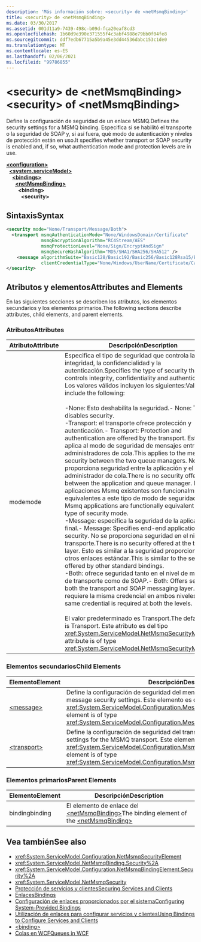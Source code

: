 ```yaml
---
description: 'Más información sobre: <security> de <netMsmqBinding>'
title: <security> de <netMsmqBinding>
ms.date: 03/30/2017
ms.assetid: 001d11a9-7439-498c-b09d-fca20eaf8cd3
ms.openlocfilehash: 1b60d9e390e371555f4c3abf4988e79bb0f04fe8
ms.sourcegitcommit: ddf7edb67715a5b9a45e3dd44536dabc153c1de0
ms.translationtype: MT
ms.contentlocale: es-ES
ms.lasthandoff: 02/06/2021
ms.locfileid: "99786855"
---
```

# <a name="security-of-netmsmqbinding"></a><span data-ttu-id="66aa6-103">\<security> de \<netMsmqBinding></span><span class="sxs-lookup"><span data-stu-id="66aa6-103">\<security> of \<netMsmqBinding></span></span>

<span data-ttu-id="66aa6-104">Define la configuración de seguridad de un enlace MSMQ.</span><span class="sxs-lookup"><span data-stu-id="66aa6-104">Defines the security settings for a MSMQ binding.</span></span> <span data-ttu-id="66aa6-105">Especifica si se habilitó el transporte o la seguridad de SOAP y, si así fuera, qué modo de autenticación y niveles de protección están en uso.</span><span class="sxs-lookup"><span data-stu-id="66aa6-105">It specifies whether transport or SOAP security is enabled and, if so, what authentication mode and protection levels are in use.</span></span>  
  
[**\<configuration>**](../configuration-element.md)\
&nbsp;&nbsp;[**\<system.serviceModel>**](system-servicemodel.md)\
&nbsp;&nbsp;&nbsp;&nbsp;[**\<bindings>**](bindings.md)\
&nbsp;&nbsp;&nbsp;&nbsp;&nbsp;&nbsp;[**\<netMsmqBinding>**](netmsmqbinding.md)\
&nbsp;&nbsp;&nbsp;&nbsp;&nbsp;&nbsp;&nbsp;&nbsp;**\<binding>**\
&nbsp;&nbsp;&nbsp;&nbsp;&nbsp;&nbsp;&nbsp;&nbsp;&nbsp;&nbsp;**\<security>**  
  
## <a name="syntax"></a><span data-ttu-id="66aa6-106">Sintaxis</span><span class="sxs-lookup"><span data-stu-id="66aa6-106">Syntax</span></span>  
  
```xml  
<security mode="None/Transport/Message/Both">
  <transport msmqAuthenticationMode="None/WindowsDomain/Certificate"
             msmqEncryptionAlgorithm="RC4Stream/AES"
             msmqProtectionLevel="None/Sign/EncryptAndSign"
             msmqSecureHashAlgorithm="MD5/SHA1/SHA256/SHA512" />
    <message algorithmSuite="Basic128/Basic192/Basic256/Basic128Rsa15/Basic256Rsa15/TripleDes/TripleDesRsa15/Basic128Sha256/Basic192Sha256/TripleDesSha256/Basic128Sha256Rsa15/Basic192Sha256Rsa15/Basic256Sha256Rsa15/TripleDesSha256Rsa15"
             clientCredentialType="None/Windows/UserName/Certificate/CardSpace" />
</security>
```  
  
## <a name="attributes-and-elements"></a><span data-ttu-id="66aa6-107">Atributos y elementos</span><span class="sxs-lookup"><span data-stu-id="66aa6-107">Attributes and Elements</span></span>  

 <span data-ttu-id="66aa6-108">En las siguientes secciones se describen los atributos, los elementos secundarios y los elementos primarios.</span><span class="sxs-lookup"><span data-stu-id="66aa6-108">The following sections describe attributes, child elements, and parent elements.</span></span>  
  
### <a name="attributes"></a><span data-ttu-id="66aa6-109">Atributos</span><span class="sxs-lookup"><span data-stu-id="66aa6-109">Attributes</span></span>  
  
|<span data-ttu-id="66aa6-110">Atributo</span><span class="sxs-lookup"><span data-stu-id="66aa6-110">Attribute</span></span>|<span data-ttu-id="66aa6-111">Descripción</span><span class="sxs-lookup"><span data-stu-id="66aa6-111">Description</span></span>|  
|---------------|-----------------|  
|<span data-ttu-id="66aa6-112">mode</span><span class="sxs-lookup"><span data-stu-id="66aa6-112">mode</span></span>|<span data-ttu-id="66aa6-113">Especifica el tipo de seguridad que controla la integridad, la confidencialidad y la autenticación.</span><span class="sxs-lookup"><span data-stu-id="66aa6-113">Specifies the type of security that controls integrity, confidentiality and authentication.</span></span> <span data-ttu-id="66aa6-114">Los valores válidos incluyen los siguientes:</span><span class="sxs-lookup"><span data-stu-id="66aa6-114">Valid values include the following:</span></span><br /><br /> <span data-ttu-id="66aa6-115">-None: Esto deshabilita la seguridad.</span><span class="sxs-lookup"><span data-stu-id="66aa6-115">-   None: This disables security.</span></span><br /><span data-ttu-id="66aa6-116">-Transport: el transporte ofrece protección y autenticación.</span><span class="sxs-lookup"><span data-stu-id="66aa6-116">-   Transport: Protection and authentication are offered by the transport.</span></span> <span data-ttu-id="66aa6-117">Esto se aplica al modo de seguridad de mensajes entre los dos administradores de cola.</span><span class="sxs-lookup"><span data-stu-id="66aa6-117">This applies to the message security between the two queue managers.</span></span> <span data-ttu-id="66aa6-118">No se proporciona seguridad entre la aplicación y el administrador de cola.</span><span class="sxs-lookup"><span data-stu-id="66aa6-118">There is no security offered between the application and queue manager.</span></span> <span data-ttu-id="66aa6-119">Las aplicaciones Msmq existentes son funcionalmente equivalentes a este tipo de modo de seguridad.</span><span class="sxs-lookup"><span data-stu-id="66aa6-119">Existing Msmq applications are functionally equivalent with this type of security mode.</span></span><br /><span data-ttu-id="66aa6-120">-Message: especifica la seguridad de la aplicación final.</span><span class="sxs-lookup"><span data-stu-id="66aa6-120">-   Message: Specifies end-end application security.</span></span> <span data-ttu-id="66aa6-121">No se proporciona seguridad en el nivel de transporte.</span><span class="sxs-lookup"><span data-stu-id="66aa6-121">There is no security offered at the transport layer.</span></span> <span data-ttu-id="66aa6-122">Esto es similar a la seguridad proporcionada por otros enlaces estándar.</span><span class="sxs-lookup"><span data-stu-id="66aa6-122">This is similar to the security offered by other standard bindings.</span></span><br /><span data-ttu-id="66aa6-123">-Both: ofrece seguridad tanto en el nivel de mensajería de transporte como de SOAP.</span><span class="sxs-lookup"><span data-stu-id="66aa6-123">-   Both: Offers security at both the transport and SOAP messaging layer.</span></span> <span data-ttu-id="66aa6-124">Se requiere la misma credencial en ambos niveles.</span><span class="sxs-lookup"><span data-stu-id="66aa6-124">The same credential is required at both the levels.</span></span><br /><br /> <span data-ttu-id="66aa6-125">El valor predeterminado es Transport.</span><span class="sxs-lookup"><span data-stu-id="66aa6-125">The default value is Transport.</span></span> <span data-ttu-id="66aa6-126">Este atributo es del tipo <xref:System.ServiceModel.NetMsmqSecurityMode>.</span><span class="sxs-lookup"><span data-stu-id="66aa6-126">This attribute is of type <xref:System.ServiceModel.NetMsmqSecurityMode>.</span></span>|  
  
### <a name="child-elements"></a><span data-ttu-id="66aa6-127">Elementos secundarios</span><span class="sxs-lookup"><span data-stu-id="66aa6-127">Child Elements</span></span>  
  
|<span data-ttu-id="66aa6-128">Elemento</span><span class="sxs-lookup"><span data-stu-id="66aa6-128">Element</span></span>|<span data-ttu-id="66aa6-129">Descripción</span><span class="sxs-lookup"><span data-stu-id="66aa6-129">Description</span></span>|  
|-------------|-----------------|  
|[\<message>](message-of-netmsmqbinding.md)|<span data-ttu-id="66aa6-130">Define la configuración de seguridad del mensaje SOAP.</span><span class="sxs-lookup"><span data-stu-id="66aa6-130">Defines the SOAP message security settings.</span></span> <span data-ttu-id="66aa6-131">Este elemento es del tipo <xref:System.ServiceModel.Configuration.MessageSecurityOverMsmqElement>.</span><span class="sxs-lookup"><span data-stu-id="66aa6-131">This element is of type <xref:System.ServiceModel.Configuration.MessageSecurityOverMsmqElement>.</span></span>|  
|[\<transport>](transport-of-netmsmqbinding.md)|<span data-ttu-id="66aa6-132">Define la configuración de seguridad del transporte MSMQ.</span><span class="sxs-lookup"><span data-stu-id="66aa6-132">Defines the security settings for the MSMQ transport.</span></span> <span data-ttu-id="66aa6-133">Este elemento es del tipo <xref:System.ServiceModel.Configuration.MsmqTransportSecurityElement>.</span><span class="sxs-lookup"><span data-stu-id="66aa6-133">This element is of type <xref:System.ServiceModel.Configuration.MsmqTransportSecurityElement>.</span></span>|  
  
### <a name="parent-elements"></a><span data-ttu-id="66aa6-134">Elementos primarios</span><span class="sxs-lookup"><span data-stu-id="66aa6-134">Parent Elements</span></span>  
  
|<span data-ttu-id="66aa6-135">Elemento</span><span class="sxs-lookup"><span data-stu-id="66aa6-135">Element</span></span>|<span data-ttu-id="66aa6-136">Descripción</span><span class="sxs-lookup"><span data-stu-id="66aa6-136">Description</span></span>|  
|-------------|-----------------|  
|<span data-ttu-id="66aa6-137">binding</span><span class="sxs-lookup"><span data-stu-id="66aa6-137">binding</span></span>|<span data-ttu-id="66aa6-138">El elemento de enlace del [\<netMsmqBinding>](netmsmqbinding.md)</span><span class="sxs-lookup"><span data-stu-id="66aa6-138">The binding element of the [\<netMsmqBinding>](netmsmqbinding.md)</span></span>|  
  
## <a name="see-also"></a><span data-ttu-id="66aa6-139">Vea también</span><span class="sxs-lookup"><span data-stu-id="66aa6-139">See also</span></span>

- <xref:System.ServiceModel.Configuration.NetMsmqSecurityElement>
- <xref:System.ServiceModel.NetMsmqBinding.Security%2A>
- <xref:System.ServiceModel.Configuration.NetMsmqBindingElement.Security%2A>
- <xref:System.ServiceModel.NetMsmqSecurity>
- [<span data-ttu-id="66aa6-140">Protección de servicios y clientes</span><span class="sxs-lookup"><span data-stu-id="66aa6-140">Securing Services and Clients</span></span>](../../../wcf/feature-details/securing-services-and-clients.md)
- [<span data-ttu-id="66aa6-141">Enlaces</span><span class="sxs-lookup"><span data-stu-id="66aa6-141">Bindings</span></span>](../../../wcf/bindings.md)
- [<span data-ttu-id="66aa6-142">Configuración de enlaces proporcionados por el sistema</span><span class="sxs-lookup"><span data-stu-id="66aa6-142">Configuring System-Provided Bindings</span></span>](../../../wcf/feature-details/configuring-system-provided-bindings.md)
- [<span data-ttu-id="66aa6-143">Utilización de enlaces para configurar servicios y clientes</span><span class="sxs-lookup"><span data-stu-id="66aa6-143">Using Bindings to Configure Services and Clients</span></span>](../../../wcf/using-bindings-to-configure-services-and-clients.md)
- [\<binding>](bindings.md)
- [<span data-ttu-id="66aa6-144">Colas en WCF</span><span class="sxs-lookup"><span data-stu-id="66aa6-144">Queues in WCF</span></span>](../../../wcf/feature-details/queues-in-wcf.md)
